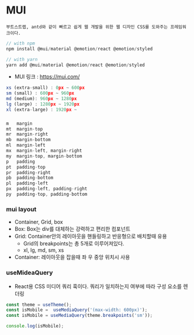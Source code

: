 # MUI
    부트스트랩, antd와 같이 빠르고 쉽게 웹 개발을 위한 웹 디자인 CSS를 도와주는 프레임워크이다. 


```js
// with npm
npm install @mui/material @emotion/react @emotion/styled

// with yarn
yarn add @mui/material @emotion/react @emotion/styled
```
- MUI 링크 : https://mui.com/

```ts
xs (extra-small) : 0px ~ 600px
sm (small) : 600px ~ 960px
md (medium): 960px ~ 1280px
lg (large) : 1280px ~ 1920px
xl (extra-large) : 1920px ~
```

###

```ts
m	margin
mt	margin-top
mr	margin-right
mb	margin-bottom
ml	margin-left
mx	margin-left, margin-right
my	margin-top, margin-bottom
p	padding
pt	padding-top
pr	padding-right
pb	padding-bottom
pl	padding-left
px	padding-left, padding-right
py	padding-top, padding-bottom
```

### mui layout 
- Container, Grid, box
- Box: Box는 div를 대체하는 강력하고 편리한 컴포넌트
- Grid: Container안의 레이아웃을 핸들링하고 반응형으로 배치할때 유용
  - Grid의 breakpoints는 총 5개로 이루어져있다.
  - xl, lg, md, sm, xs
- Container: 레이아웃을 잡을때 좌 우 중앙 위치시 사용

### useMideaQuery
- React용 CSS 미디어 쿼리 훅이다. 쿼리가 일치하는지 여부에 따라 구성 요소를 렌더링
```ts
const theme = useTheme();
const isMobile =  useMediaQuery('(max-width: 600px)');
const isMobile = useMediaQuery(theme.breakpoints('sm'));

console.log(isMobile); 

```